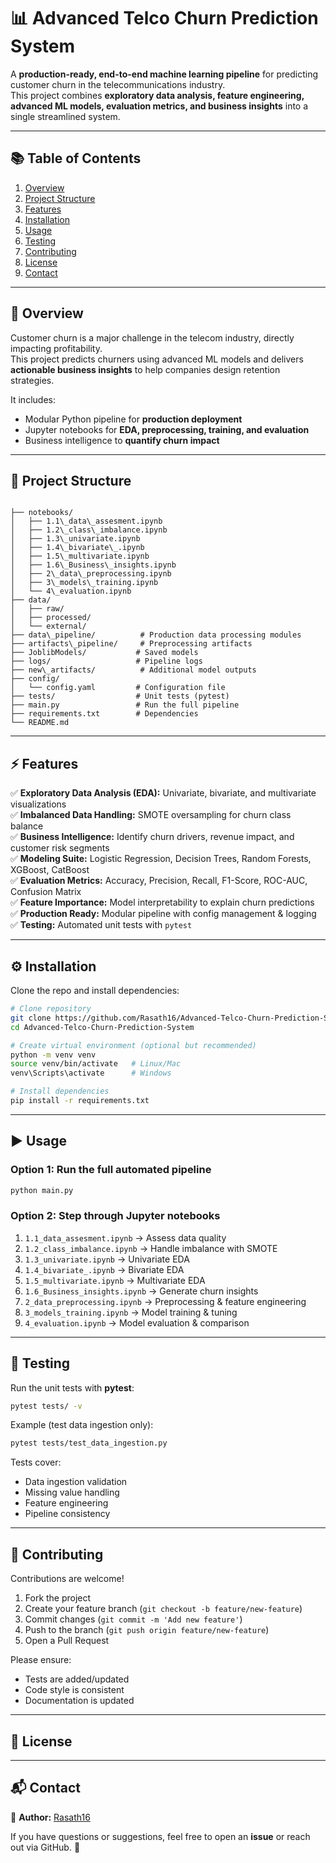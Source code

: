 # 📊 Advanced Telco Churn Prediction System


A **production-ready, end-to-end machine learning pipeline** for predicting customer churn in the telecommunications industry.  
This project combines **exploratory data analysis, feature engineering, advanced ML models, evaluation metrics, and business insights** into a single streamlined system.

---

## 📚 Table of Contents

1. [Overview](#overview)
2. [Project Structure](#project-structure)
3. [Features](#features)
4. [Installation](#installation)
5. [Usage](#usage)
6. [Testing](#testing)
7. [Contributing](#contributing)
8. [License](#license)
9. [Contact](#contact)

---

## 🔎 Overview

Customer churn is a major challenge in the telecom industry, directly impacting profitability.  
This project predicts churners using advanced ML models and delivers **actionable business insights** to help companies design retention strategies.

It includes:

- Modular Python pipeline for **production deployment**
- Jupyter notebooks for **EDA, preprocessing, training, and evaluation**
- Business intelligence to **quantify churn impact**

---

## 📂 Project Structure

```

├── notebooks/
│   ├── 1.1\_data\_assesment.ipynb
│   ├── 1.2\_class\_imbalance.ipynb
│   ├── 1.3\_univariate.ipynb
│   ├── 1.4\_bivariate\_.ipynb
│   ├── 1.5\_multivariate.ipynb
│   ├── 1.6\_Business\_insights.ipynb
│   ├── 2\_data\_preprocessing.ipynb
│   ├── 3\_models\_training.ipynb
│   └── 4\_evaluation.ipynb
├── data/
│   ├── raw/
│   ├── processed/
│   └── external/
├── data\_pipeline/          # Production data processing modules
├── artifacts\_pipeline/     # Preprocessing artifacts
├── JoblibModels/           # Saved models
├── logs/                   # Pipeline logs
├── new\_artifacts/          # Additional model outputs
├── config/
│   └── config.yaml         # Configuration file
├── tests/                  # Unit tests (pytest)
├── main.py                 # Run the full pipeline
├── requirements.txt        # Dependencies
└── README.md

```

---

## ⚡ Features

✅ **Exploratory Data Analysis (EDA):** Univariate, bivariate, and multivariate visualizations  
✅ **Imbalanced Data Handling:** SMOTE oversampling for churn class balance  
✅ **Business Intelligence:** Identify churn drivers, revenue impact, and customer risk segments  
✅ **Modeling Suite:** Logistic Regression, Decision Trees, Random Forests, XGBoost, CatBoost  
✅ **Evaluation Metrics:** Accuracy, Precision, Recall, F1-Score, ROC-AUC, Confusion Matrix  
✅ **Feature Importance:** Model interpretability to explain churn predictions  
✅ **Production Ready:** Modular pipeline with config management & logging  
✅ **Testing:** Automated unit tests with `pytest`

---

## ⚙️ Installation

Clone the repo and install dependencies:

```bash
# Clone repository
git clone https://github.com/Rasath16/Advanced-Telco-Churn-Prediction-System.git
cd Advanced-Telco-Churn-Prediction-System

# Create virtual environment (optional but recommended)
python -m venv venv
source venv/bin/activate   # Linux/Mac
venv\Scripts\activate      # Windows

# Install dependencies
pip install -r requirements.txt
```

---

## ▶️ Usage

### Option 1: Run the full automated pipeline

```bash
python main.py
```

### Option 2: Step through Jupyter notebooks

1. `1.1_data_assesment.ipynb` → Assess data quality
2. `1.2_class_imbalance.ipynb` → Handle imbalance with SMOTE
3. `1.3_univariate.ipynb` → Univariate EDA
4. `1.4_bivariate_.ipynb` → Bivariate EDA
5. `1.5_multivariate.ipynb` → Multivariate EDA
6. `1.6_Business_insights.ipynb` → Generate churn insights
7. `2_data_preprocessing.ipynb` → Preprocessing & feature engineering
8. `3_models_training.ipynb` → Model training & tuning
9. `4_evaluation.ipynb` → Model evaluation & comparison

---

## 🧪 Testing

Run the unit tests with **pytest**:

```bash
pytest tests/ -v
```

Example (test data ingestion only):

```bash
pytest tests/test_data_ingestion.py
```

Tests cover:

- Data ingestion validation
- Missing value handling
- Feature engineering
- Pipeline consistency

---

## 🤝 Contributing

Contributions are welcome!

1. Fork the project
2. Create your feature branch (`git checkout -b feature/new-feature`)
3. Commit changes (`git commit -m 'Add new feature'`)
4. Push to the branch (`git push origin feature/new-feature`)
5. Open a Pull Request

Please ensure:

- Tests are added/updated
- Code style is consistent
- Documentation is updated

---

## 📜 License


---

## 📬 Contact

👤 **Author:** [Rasath16](https://github.com/Rasath16)

If you have questions or suggestions, feel free to open an **issue** or reach out via GitHub. 🚀

